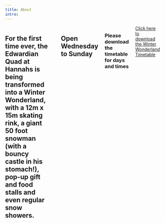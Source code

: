 ```yaml
---
title: About
intro:
---
```


<div class="row">
  <div class="large-12 large-centered columns">
    <h2 class="text-center subheading--section">For the first time ever, the Edwardian Quad at Hannahs is being transformed into a Winter Wonderland, with a 12m x 15m skating rink, a giant 50 foot snowman (with a bouncy castle in his stomach!), pop-up gift and food stalls and even regular snow showers.</h2>
    <hr>
    <h2 class="text-center subheading--section">Open Wednesday to Sunday</h2>
    <h3 class="text-center subheading--section">Please download the timetable for days and times</h3>
    <div class="text-center"><a href="/files/Winter Wonderland Skating Timetable.pdf" class="large button">Click here to download the Winter Wonderland Timetable</a></div>
  </div>
</div>
